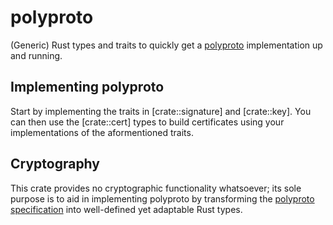 # polyproto

(Generic) Rust types and traits to quickly get a
[polyproto](https://docs.polyphony.chat/Protocol%20Specifications/core/) implementation up and
running.

## Implementing polyproto

Start by implementing the traits in [crate::signature] and [crate::key]. You can then
use the [crate::cert] types to build certificates using your implementations of the
aformentioned traits.

## Cryptography

This crate provides no cryptographic functionality whatsoever; its sole purpose is to aid in
implementing polyproto by transforming the
[polyproto specification](https://docs.polyphony.chat/Protocol%20Specifications/core/) into
well-defined yet adaptable Rust types.